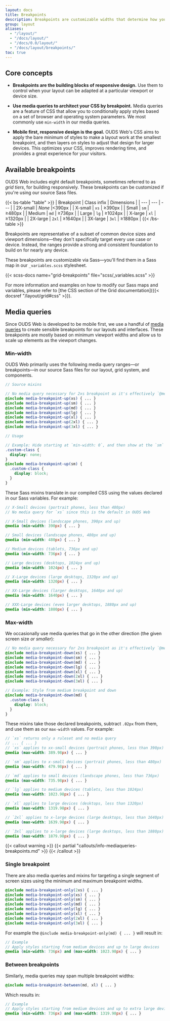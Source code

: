 ```yaml
---
layout: docs
title: Breakpoints
description: Breakpoints are customizable widths that determine how your responsive layout behaves across device or viewport sizes in OUDS Web.
group: layout
aliases:
  - "/layout/"
  - "/docs/layout/"
  - "/docs/0.0/layout/"
  - "/docs/layout/breakpoints/"
toc: true
---
```


## Core concepts

- **Breakpoints are the building blocks of responsive design.** Use them to control when your layout can be adapted at a particular viewport or device size.

- **Use media queries to architect your CSS by breakpoint.** Media queries are a feature of CSS that allow you to conditionally apply styles based on a set of browser and operating system parameters. We most commonly use `min-width` in our media queries.

- **Mobile first, responsive design is the goal.** OUDS Web's CSS aims to apply the bare minimum of styles to make a layout work at the smallest breakpoint, and then layers on styles to adjust that design for larger devices. This optimizes your CSS, improves rendering time, and provides a great experience for your visitors.

## Available breakpoints

OUDS Web includes eight default breakpoints, sometimes referred to as _grid tiers_, for building responsively. These breakpoints can be customized if you're using our source Sass files.

{{< bs-table "table" >}}
| Breakpoint | Class infix | Dimensions |
| --- | --- | --- |
| 2X-small | <em>None</em> |&lt;390px |
| X-small | `xs` | &ge;390px |
| Small | `sm` | &ge;480px |
| Medium | `md` | &ge;736px |
| Large | `lg` | &ge;1024px |
| X-large | `xl` | &ge;1320px |
| 2X-large | `2xl` | &ge;1640px |
| 3X-large | `3xl` | &ge;1880px |
{{< /bs-table >}}

Breakpoints are representative of a subset of common device sizes and viewport dimensions—they don't specifically target every use case or device. Instead, the ranges provide a strong and consistent foundation to build on for nearly any device.

These breakpoints are customizable via Sass—you'll find them in a Sass map in our `_variables.scss` stylesheet.

{{< scss-docs name="grid-breakpoints" file="scss/_variables.scss" >}}

For more information and examples on how to modify our Sass maps and variables, please refer to [the CSS section of the Grid documentation]({{< docsref "/layout/grid#css" >}}).

## Media queries

Since OUDS Web is developed to be mobile first, we use a handful of [media queries](https://developer.mozilla.org/en-US/docs/Web/CSS/CSS_media_queries/Using_media_queries) to create sensible breakpoints for our layouts and interfaces. These breakpoints are mostly based on minimum viewport widths and allow us to scale up elements as the viewport changes.

### Min-width

OUDS Web primarily uses the following media query ranges—or breakpoints—in our source Sass files for our layout, grid system, and components.

```scss
// Source mixins

// No media query necessary for 2xs breakpoint as it's effectively `@media (min-width: 0) { ... }`
@include media-breakpoint-up(xs) { ... }
@include media-breakpoint-up(sm) { ... }
@include media-breakpoint-up(md) { ... }
@include media-breakpoint-up(lg) { ... }
@include media-breakpoint-up(xl) { ... }
@include media-breakpoint-up(2xl) { ... }
@include media-breakpoint-up(3xl) { ... }

// Usage

// Example: Hide starting at `min-width: 0`, and then show at the `sm` breakpoint
.custom-class {
  display: none;
}
@include media-breakpoint-up(sm) {
  .custom-class {
    display: block;
  }
}
```

These Sass mixins translate in our compiled CSS using the values declared in our Sass variables. For example:

```scss
// X-Small devices (portrait phones, less than 480px)
// No media query for `xs` since this is the default in OUDS Web

// X-Small devices (landscape phones, 390px and up)
@media (min-width: 390px) { ... }

// Small devices (landscape phones, 480px and up)
@media (min-width: 480px) { ... }

// Medium devices (tablets, 736px and up)
@media (min-width: 736px) { ... }

// Large devices (desktops, 1024px and up)
@media (min-width: 1024px) { ... }

// X-Large devices (large desktops, 1320px and up)
@media (min-width: 1320px) { ... }

// XX-Large devices (larger desktops, 1640px and up)
@media (min-width: 1640px) { ... }

// XXX-Large devices (even larger desktops, 1880px and up)
@media (min-width: 1880px) { ... }
```

### Max-width

We occasionally use media queries that go in the other direction (the given screen size _or smaller_):

```scss
// No media query necessary for 2xs breakpoint as it's effectively `@media (max-width: 0) { ... }`
@include media-breakpoint-down(xs) { ... }
@include media-breakpoint-down(sm) { ... }
@include media-breakpoint-down(md) { ... }
@include media-breakpoint-down(lg) { ... }
@include media-breakpoint-down(xl) { ... }
@include media-breakpoint-down(2xl) { ... }
@include media-breakpoint-down(3xl) { ... }

// Example: Style from medium breakpoint and down
@include media-breakpoint-down(md) {
  .custom-class {
    display: block;
  }
}
```

These mixins take those declared breakpoints, subtract `.02px` from them, and use them as our `max-width` values. For example:

```scss
// `xs` returns only a ruleset and no media query
// ... { ... }
// `xs` applies to xx-small devices (portrait phones, less than 390px)
@media (max-width: 389.98px) { ... }

// `sm` applies to x-small devices (portrait phones, less than 480px)
@media (max-width: 479.98px) { ... }

// `md` applies to small devices (landscape phones, less than 736px)
@media (max-width: 735.98px) { ... }

// `lg` applies to medium devices (tablets, less than 1024px)
@media (max-width: 1023.98px) { ... }

// `xl` applies to large devices (desktops, less than 1320px)
@media (max-width: 1319.98px) { ... }

// `2xl` applies to x-large devices (large desktops, less than 1640px)
@media (max-width: 1639.98px) { ... }

// `3xl` applies to x-large devices (large desktops, less than 1880px)
@media (max-width: 1879.98px) { ... }
```

{{< callout warning >}}
{{< partial "callouts/info-mediaqueries-breakpoints.md" >}}
{{< /callout >}}

### Single breakpoint

There are also media queries and mixins for targeting a single segment of screen sizes using the minimum and maximum breakpoint widths.

```scss
@include media-breakpoint-only(2xs) { ... }
@include media-breakpoint-only(xs) { ... }
@include media-breakpoint-only(sm) { ... }
@include media-breakpoint-only(md) { ... }
@include media-breakpoint-only(lg) { ... }
@include media-breakpoint-only(xl) { ... }
@include media-breakpoint-only(2xl) { ... }
@include media-breakpoint-only(3xl) { ... }
```

For example the `@include media-breakpoint-only(md) { ... }` will result in:

```scss
// Example
// Apply styles starting from medium devices and up to large devices
@media (min-width: 736px) and (max-width: 1023.98px) { ... }
```

### Between breakpoints

Similarly, media queries may span multiple breakpoint widths:

```scss
@include media-breakpoint-between(md, xl) { ... }
```

Which results in:

```scss
// Example
// Apply styles starting from medium devices and up to extra large devices
@media (min-width: 736px) and (max-width: 1319.98px) { ... }
```
